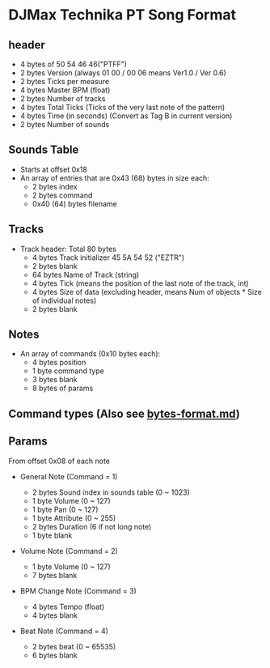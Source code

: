 DJMax Technika PT Song Format
========================

header
----------------------------
* 4 bytes of 50 54 46 46("PTFF")
* 2 bytes Version (always 01 00 / 00 06 means Ver1.0 / Ver 0.6)
* 2 bytes Ticks per measure
* 4 bytes Master BPM (float)
* 2 bytes Number of tracks
* 4 bytes Total Ticks (Ticks of the very last note of the pattern)
* 4 bytes Time (in seconds) (Convert as Tag B in current version)
* 2 bytes Number of sounds

Sounds Table
----------------------------
* Starts at offset 0x18
* An array of entries that are 0x43 (68) bytes in size each:
    * 2 bytes index
    * 2 bytes command
    * 0x40 (64) bytes filename



Tracks
------
* Track header: Total 80 bytes
    * 4 bytes Track initializer 45 5A 54 52 ("EZTR")
    * 2 bytes blank
    * 64 bytes Name of Track (string)
    * 4 bytes Tick (means the position of the last note of the track, int)
    * 4 bytes Size of data (excluding header, means Num of objects * Size of individual notes)
    * 2 bytes blank


Notes
----------------------------
* An array of commands (0x10 bytes each):
    * 4 bytes position
    * 1 byte command type
    * 3 bytes blank
    * 8 bytes of params

Command types (Also see [bytes-format.md](bytes-format.md))
-------------

Params
----------------------------
From offset 0x08 of each note

* General Note (Command = 1)
    * 2 bytes Sound index in sounds table (0 ~ 1023)
    * 1 byte Volume (0 ~ 127)
    * 1 byte Pan (0 ~ 127)
    * 1 byte Attribute (0 ~ 255)
    * 2 bytes Duration (6 if not long note)
    * 1 byte blank

* Volume Note (Command = 2)
    * 1 byte Volume (0 ~ 127)
    * 7 bytes blank

* BPM Change Note (Command = 3)
    * 4 bytes Tempo (float)
    * 4 bytes blank

* Beat Note (Command = 4)
    * 2 bytes beat (0 ~ 65535)
    * 6 bytes blank